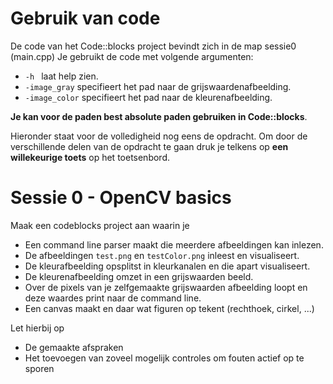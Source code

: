 # Gebruik van code

De code van het Code::blocks project bevindt zich in de map sessie0 (main.cpp)
Je gebruikt de code met volgende argumenten:
* `-h ` laat help zien.
* `-image_gray` specifieert het pad naar de grijswaardenafbeelding.
* `-image_color` specifieert het pad naar de kleurenafbeelding.

**Je kan voor de paden best absolute paden gebruiken in Code::blocks**.

Hieronder staat voor de volledigheid nog eens de opdracht.
Om door de verschillende delen van de opdracht te gaan druk je telkens op **een willekeurige toets** op het toetsenbord.

# Sessie 0 - OpenCV basics

Maak een codeblocks project aan waarin je
* Een command line parser maakt die meerdere afbeeldingen kan inlezen.
* De afbeeldingen `test.png` en `testColor.png` inleest en visualiseert.
* De kleurafbeelding opsplitst in kleurkanalen en die apart visualiseert.
* De kleurenafbeelding omzet in een grijswaarden beeld.
* Over de pixels van je zelfgemaakte grijswaarden afbeelding loopt en deze waardes print naar de command line.
* Een canvas maakt en daar wat figuren op tekent (rechthoek, cirkel, ...)

Let hierbij op 
* De gemaakte afspraken
* Het toevoegen van zoveel mogelijk controles om fouten actief op te sporen




